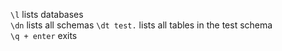 `\l` lists databases  
`\dn` lists all schemas
`\dt test.` lists all tables in the test schema  
`\q + enter` exits  
